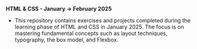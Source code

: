 
**HTML & CSS - January -> February 2025**
- This repository contains exercises and projects completed during the learning phase of HTML and CSS in January 2025. The focus is on mastering fundamental concepts such as layout techniques, typography, the box model, and Flexbox.
